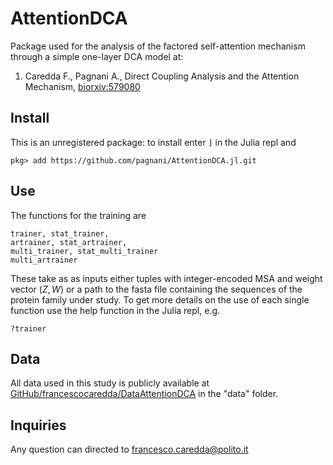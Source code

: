 # AttentionDCA

Package used for the analysis of the factored self-attention mechanism through a simple one-layer DCA model at: 

1. Caredda F., Pagnani A., Direct Coupling Analysis and the Attention Mechanism, [biorxiv:579080](https://www.biorxiv.org/content/10.1101/2024.02.06.579080v1)

## Install

This is an unregistered package: to install enter `]` in the Julia repl and

```
pkg> add https://github.com/pagnani/AttentionDCA.jl.git 

```
## Use

The functions for the training are 
```
trainer, stat_trainer, 
artrainer, stat_artrainer, 
multi_trainer, stat_multi_trainer
multi_artrainer
```
These take as as inputs either tuples with integer-encoded MSA and weight vector $(Z,W)$ or a path to the fasta file containing the sequences of the protein family under study. To get more details on the use of each single function use the help function in the Julia repl, e.g.
```
?trainer
```

## Data

All data used in this study is publicly available at [GitHub/francescocaredda/DataAttentionDCA](https://github.com/francescocaredda/DataAttentionDCA) in the "data" folder.


## Inquiries 

Any question can directed to francesco.caredda@polito.it